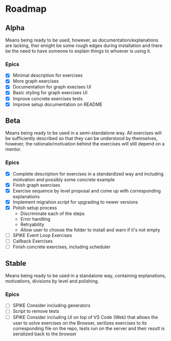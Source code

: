 # Roadmap

## Alpha

Means being ready to be used, however, as documentation/explanations are lacking, ther emight be some rough edges during installation and there be the need to have someone to explain things to whoever is using it.

### Epics

- [x] Minimal description for exercises
- [x] More graph exercises
- [x] Documentation for graph execises UI
- [x] Basic styling for graph exercises UI
- [x] Improve concrete exercises tests
- [x] Improve setup documentation on README

## Beta

Means being ready to be used in a semi-standalone way. All exercises will be sufficiently described so that they can be understood by themselves, however, the rationale/motivation behind the exercises will still depend on a mentor.

### Epics

- [x] Complete description for exercises in a standardized way and including motivation and possibly some concrete example
- [x] Finish graph exercises
- [x] Exercise sequence by level proposal and come up with corresponding explanations
- [x] Implement migration script for upgrading to newer versions
- [x] Polish setup process
  - Discriminate each of the steps
  - Error handling
  - Retryability
  - Allow user to choose the folder to install and warn if it's not empty
- [ ] SPIKE Event Loop Exercises
- [ ] Callback Exercises
- [ ] Finish concrete exercises, including scheduler

## Stable

Means being ready to be used in a standalone way, containing explanations, motivations, divisions by level and polishing.

### Epics

- [ ] SPIKE Consider including generators
- [ ] Script to remove tests
- [ ] SPIKE Consider including UI on top of VS Code (Web) that allows the user to solve exercises on the Browser, serilizes exercises to its corresponding file on the repo, tests run on the server and their result is serialized back to the browser
